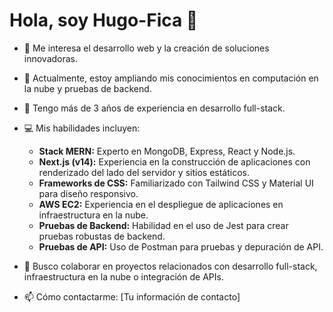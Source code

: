 # Hola, soy Hugo-Fica 👋

- 👀 Me interesa el desarrollo web y la creación de soluciones innovadoras.  
- 🌱 Actualmente, estoy ampliando mis conocimientos en computación en la nube y pruebas de backend.  
- 💼 Tengo más de 3 años de experiencia en desarrollo full-stack.  
- 💻 Mis habilidades incluyen:  
  - **Stack MERN:** Experto en MongoDB, Express, React y Node.js.  
  - **Next.js (v14):** Experiencia en la construcción de aplicaciones con renderizado del lado del servidor y sitios estáticos.  
  - **Frameworks de CSS:** Familiarizado con Tailwind CSS y Material UI para diseño responsivo.  
  - **AWS EC2:** Experiencia en el despliegue de aplicaciones en infraestructura en la nube.  
  - **Pruebas de Backend:** Habilidad en el uso de Jest para crear pruebas robustas de backend.  
  - **Pruebas de API:** Uso de Postman para pruebas y depuración de API.

- 💞️ Busco colaborar en proyectos relacionados con desarrollo full-stack, infraestructura en la nube o integración de APIs.  
- 📫 Cómo contactarme: [Tu información de contacto]


<!---
Hugo-Fica/Hugo-Fica is a ✨ special ✨ repository because its `README.md` (this file) appears on your GitHub profile.
You can click the Preview link to take a look at your changes.
--->
